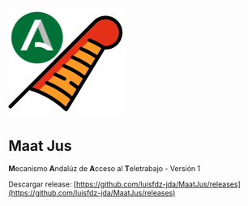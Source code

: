 ![alt text](https://github.com/luisfdz-jda/MaatJus/blob/master/MaatJus.png)

# Maat Jus

**M**ecanismo **A**ndalúz de **A**cceso al **T**eletrabajo - Versión 1

Descargar release: [https://github.com/luisfdz-jda/MaatJus/releases](https://github.com/luisfdz-jda/MaatJus/releases)